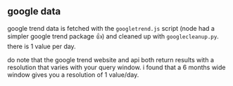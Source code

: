 ## google data
google trend data is fetched with the `googletrend.js` script (node had a simpler google trend package 👍) and cleaned up with `googlecleanup.py`. there is 1 value per day. 

do note that the google trend website and api both return results with a resolution that varies with your query window. i found that a 6 months wide window gives you a resolution of 1 value/day.
